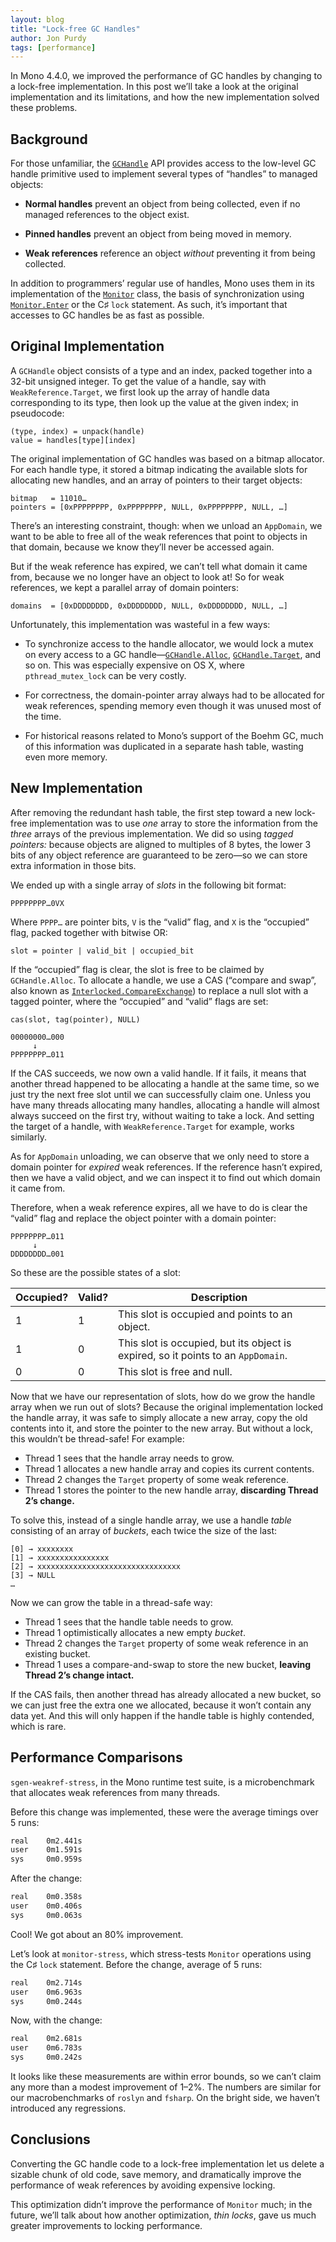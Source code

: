 ```yaml
---
layout: blog
title: "Lock-free GC Handles"
author: Jon Purdy
tags: [performance]
---
```


In Mono 4.4.0, we improved the performance of GC handles by changing to a lock-free implementation. In this post we’ll take a look at the original implementation and its limitations, and how the new implementation solved these problems.

## Background

For those unfamiliar, the [`GCHandle`][GCHandle] API provides access to the low-level GC handle primitive used to implement several types of “handles” to managed objects:

[GCHandle]: https://msdn.microsoft.com/en-us/library/system.runtime.interopservices.gchandle(v=vs.110).aspx

* **Normal handles** prevent an object from being collected, even if no managed references to the object exist.

* **Pinned handles** prevent an object from being moved in memory.

* **Weak references** reference an object *without* preventing it from being collected.

In addition to programmers’ regular use of handles, Mono uses them in its implementation of the [`Monitor`][Monitor] class, the basis of synchronization using [`Monitor.Enter`][Monitor.Enter] or the C♯ `lock` statement. As such, it’s important that accesses to GC handles be as fast as possible.

[Monitor]: https://msdn.microsoft.com/en-us/library/system.threading.monitor(v=vs.110).aspx
[Monitor.Enter]: https://msdn.microsoft.com/en-us/library/de0542zz(v=vs.110).aspx

## Original Implementation

A `GCHandle` object consists of a type and an index, packed together into a 32-bit unsigned integer. To get the value of a handle, say with `WeakReference.Target`, we first look up the array of handle data corresponding to its type, then look up the value at the given index; in pseudocode:

```text
(type, index) = unpack(handle)
value = handles[type][index]
```

The original implementation of GC handles was based on a bitmap allocator. For each handle type, it stored a bitmap indicating the available slots for allocating new handles, and an array of pointers to their target objects:

```text
bitmap   = 11010…
pointers = [0xPPPPPPPP, 0xPPPPPPPP, NULL, 0xPPPPPPPP, NULL, …]
```

There’s an interesting constraint, though: when we unload an `AppDomain`, we want to be able to free all of the weak references that point to objects in that domain, because we know they’ll never be accessed again.

But if the weak reference has expired, we can’t tell what domain it came from, because we no longer have an object to look at! So for weak references, we kept a parallel array of domain pointers:

```text
domains  = [0xDDDDDDDD, 0xDDDDDDDD, NULL, 0xDDDDDDDD, NULL, …]
```

Unfortunately, this implementation was wasteful in a few ways:

* To synchronize access to the handle allocator, we would lock a mutex on every access to a GC handle—[`GCHandle.Alloc`][GCHandle.Alloc], [`GCHandle.Target`][GCHandle.Target], and so on. This was especially expensive on OS X, where `pthread_mutex_lock` can be very costly.

[GCHandle.Alloc]: https://msdn.microsoft.com/en-us/library/1246yz8f(v=vs.110).aspx
[GCHandle.Target]: https://msdn.microsoft.com/en-us/library/system.runtime.interopservices.gchandle.target(v=vs.110).aspx

* For correctness, the domain-pointer array always had to be allocated for weak references, spending memory even though it was unused most of the time.

* For historical reasons related to Mono’s support of the Boehm GC, much of this information was duplicated in a separate hash table, wasting even more memory.

## New Implementation

After removing the redundant hash table, the first step toward a new lock-free implementation was to use *one* array to store the information from the *three* arrays of the previous implementation. We did so using *tagged pointers:* because objects are aligned to multiples of 8 bytes, the lower 3 bits of any object reference are guaranteed to be zero—so we can store extra information in those bits.

We ended up with a single array of *slots* in the following bit format:

```text
PPPPPPPP…0VX
```

Where `PPPP…` are pointer bits, `V` is the “valid” flag, and `X` is the “occupied” flag, packed together with bitwise OR:

```text
slot = pointer | valid_bit | occupied_bit
```

If the “occupied” flag is clear, the slot is free to be claimed by `GCHandle.Alloc`. To allocate a handle, we use a CAS (“compare and swap”, also known as [`Interlocked.CompareExchange`][Interlocked.CompareExchange]) to replace a null slot with a tagged pointer, where the “occupied” and “valid” flags are set:

[Interlocked.CompareExchange]: https://msdn.microsoft.com/en-us/library/system.threading.interlocked.compareexchange(v=vs.110).aspx

```text
cas(slot, tag(pointer), NULL)

00000000…000
     ↓
PPPPPPPP…011
```

If the CAS succeeds, we now own a valid handle. If it fails, it means that another thread happened to be allocating a handle at the same time, so we just try the next free slot until we can successfully claim one. Unless you have many threads allocating many handles, allocating a handle will almost always succeed on the first try, without waiting to take a lock. And setting the target of a handle, with `WeakReference.Target` for example, works similarly.

As for `AppDomain` unloading, we can observe that we only need to store a domain pointer for *expired* weak references. If the reference hasn’t expired, then we have a valid object, and we can inspect it to find out which domain it came from.

Therefore, when a weak reference expires, all we have to do is clear the “valid” flag and replace the object pointer with a domain pointer:

```text
PPPPPPPP…011
     ↓
DDDDDDDD…001
```

So these are the possible states of a slot:

| Occupied? | Valid? | Description                                                                       |
|-----------|--------|-----------------------------------------------------------------------------------|
| 1         | 1      | This slot is occupied and points to an object.                                    |
| 1         | 0      | This slot is occupied, but its object is expired, so it points to an `AppDomain`. |
| 0         | 0      | This slot is free and null.                                                       |

Now that we have our representation of slots, how do we grow the handle array when we run out of slots? Because the original implementation locked the handle array, it was safe to simply allocate a new array, copy the old contents into it, and store the pointer to the new array. But without a lock, this wouldn’t be thread-safe! For example:

* Thread 1 sees that the handle array needs to grow.
* Thread 1 allocates a new handle array and copies its current contents.
* Thread 2 changes the `Target` property of some weak reference.
* Thread 1 stores the pointer to the new handle array, **discarding Thread 2’s change.**

To solve this, instead of a single handle array, we use a handle *table* consisting of an array of *buckets*, each twice the size of the last:

```text
[0] → xxxxxxxx
[1] → xxxxxxxxxxxxxxxx
[2] → xxxxxxxxxxxxxxxxxxxxxxxxxxxxxxxx
[3] → NULL
…
```

Now we can grow the table in a thread-safe way:

* Thread 1 sees that the handle table needs to grow.
* Thread 1 optimistically allocates a new empty *bucket*.
* Thread 2 changes the `Target` property of some weak reference in an existing bucket.
* Thread 1 uses a compare-and-swap to store the new bucket, **leaving Thread 2’s change intact.**

If the CAS fails, then another thread has already allocated a new bucket, so we can just free the extra one we allocated, because it won’t contain any data yet. And this will only happen if the handle table is highly contended, which is rare.

## Performance Comparisons

`sgen-weakref-stress`, in the Mono runtime test suite, is a microbenchmark that allocates weak references from many threads.

Before this change was implemented, these were the average timings over 5 runs:

```bash
real    0m2.441s
user    0m1.591s
sys     0m0.959s
```

After the change:

```bash
real    0m0.358s
user    0m0.406s
sys     0m0.063s
```

Cool! We got about an 80% improvement.

Let’s look at `monitor-stress`, which stress-tests `Monitor` operations using the C♯ `lock` statement. Before the change, average of 5 runs:

```bash
real    0m2.714s
user    0m6.963s
sys     0m0.244s
```

Now, with the change:

```bash
real    0m2.681s
user    0m6.783s
sys     0m0.242s
```

It looks like these measurements are within error bounds, so we can’t claim any more than a modest improvement of 1–2%. The numbers are similar for our macrobenchmarks of `roslyn` and `fsharp`. On the bright side, we haven’t introduced any regressions.

## Conclusions

Converting the GC handle code to a lock-free implementation let us delete a sizable chunk of old code, save memory, and dramatically improve the performance of weak references by avoiding expensive locking.

This optimization didn’t improve the performance of `Monitor` much; in the future, we’ll talk about how another optimization, *thin locks*, gave us much greater improvements to locking performance.
